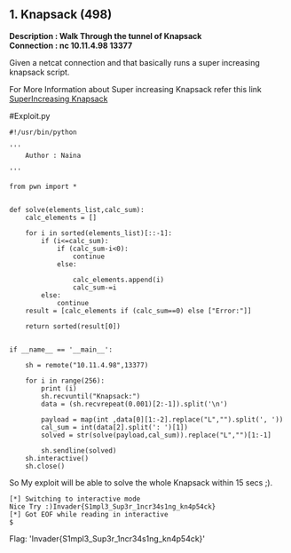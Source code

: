 
## 1. Knapsack (498)

<b>Description : Walk Through the tunnel of Knapsack<br/>Connection : nc 10.11.4.98 13377</b>

Given a netcat connection and that basically runs a super increasing knapsack script.

For More Information about Super increasing Knapsack refer this link<br>
<a href="https://en.wikipedia.org/wiki/Merkle%E2%80%93Hellman_knapsack_cryptosystem">SuperIncreasing Knapsack</a>



#Exploit.py

```
#!/usr/bin/python

'''
	Author : Naina

'''

from pwn import *


def solve(elements_list,calc_sum):
	calc_elements = []

	for i in sorted(elements_list)[::-1]:
		if (i<=calc_sum):
			if (calc_sum-i<0):
				continue
			else:

				calc_elements.append(i)
				calc_sum-=i
		else:
			continue
	result = [calc_elements if (calc_sum==0) else ["Error:"]]

	return sorted(result[0])


if __name__ == '__main__':

	sh = remote("10.11.4.98",13377)

	for i in range(256):
		print (i)
		sh.recvuntil("Knapsack:")
		data = (sh.recvrepeat(0.001)[2:-1]).split('\n')

		payload = map(int ,data[0][1:-2].replace("L","").split(', '))
		cal_sum = int(data[2].split(': ')[1])
		solved = str(solve(payload,cal_sum)).replace("L","")[1:-1]

		sh.sendline(solved)
	sh.interactive()
	sh.close()

```
So My exploit will be able to solve the whole Knapsack within 15 secs ;).


```
[*] Switching to interactive mode
Nice Try :)Invader{S1mpl3_Sup3r_1ncr34s1ng_kn4p54ck}
[*] Got EOF while reading in interactive
$  
```

Flag: 'Invader{S1mpl3_Sup3r_1ncr34s1ng_kn4p54ck}' 


